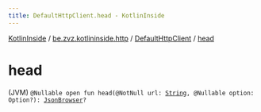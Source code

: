 ```yaml
---
title: DefaultHttpClient.head - KotlinInside
---
```


[KotlinInside](../../index.html) / [be.zvz.kotlininside.http](../index.html) / [DefaultHttpClient](index.html) / [head](./head.html)

# head

(JVM) `@Nullable open fun head(@NotNull url: `[`String`](https://kotlinlang.org/api/latest/jvm/stdlib/kotlin/-string/index.html)`, @Nullable option: Option?): `[`JsonBrowser`](../../be.zvz.kotlininside.json/-json-browser/index.html)`?`